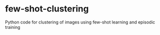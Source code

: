 # few-shot-clustering
Python code for clustering of images using few-shot learning and episodic training
